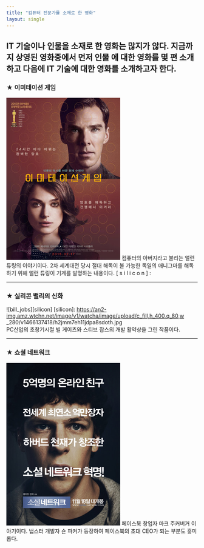 ```yaml
--- 
title: "컴퓨터 전문가를 소재로 한 영화" 
layout: single 
--- 
```


IT 기술이나 인물을 소재로 한 영화는 많지가 않다. 지금까지 상영된 영화중에서 먼저 인물 에 대한 영화를 몇 편 소개하고 다음에 IT 기술에 대한 영화를 소개하고자 한다. 
--- 
### ★ 이미테이션 게임 
![allen](/assets/images/allen.png) 
컴퓨터의 아버지라고 불리는 앨런 튜링의 이야기이다. 2차 세계대전 당시 절대 해독이 불 가능한 독일의 애니그마를 해독하기 위해 앨런 튜링이 기계를 발명하는 내용이다. [ s i l i c o n ] :  

--- 
### ★ 실리콘 밸리의 신화 
![bill_jobs][silicon]
[silicon]:
https://an2-img.amz.wtchn.net/image/v1/watcha/image/upload/c_fill,h_400,q_80,w _280/v1466137418/h2jmm7eh11jdpa8sdoth.jpg  
PC산업의 초창기시절 빌 게이츠와 스티브 잡스의 개발 활약상을 그린 작품이다. 

--- 
### ★ 쇼셜 네트워크 
[![mark](/assets/images/mark.png "더 자세한 내용을 원하시면 방문해 보세요 ")](https://topclass.chosun.com/board/view.asp?catecode=J&tnu=201901100028) 
페이스북 창업자 마크 주커버거 이야기이다. 냅스터 개발자 숀 파커가 등장하여 페이스북의  초대 CEO가 되는 부분도 흥미롭다. 
